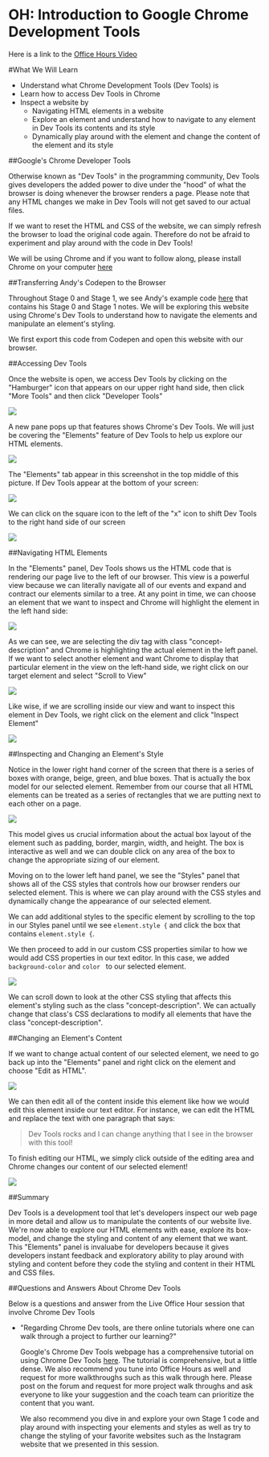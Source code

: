 OH: Introduction to Google Chrome Development Tools
==========================================

Here is a link to the [Office Hours Video][OH]

#What We Will Learn

  - Understand what Chrome Development Tools (Dev Tools) is
  - Learn how to access Dev Tools in Chrome
  - Inspect a website by 
    - Navigating HTML elements in a website
    - Explore an element and understand how to navigate to any element in Dev Tools its contents and its style
    - Dynamically play around with the element and change the content of the element and its style

##Google's Chrome Developer Tools

Otherwise known as "Dev Tools" in the programming community, Dev Tools gives developers the added power to dive under the "hood" of what the browser is doing whenever the browser renders a page. Please note that any HTML changes we make in Dev Tools will not get saved to our actual files. 

If we want to reset the HTML and CSS of the website, we can simply refresh the browser to load the original code again. Therefore do not be afraid to experiment and play around with the code in Dev Tools!

We will be using Chrome and if you want to follow along, please install Chrome on your computer [here][chrome_download]

##Transferring Andy's Codepen to the Browser

Throughout Stage 0 and Stage 1, we see Andy's example code [here][andys] that contains his Stage 0 and Stage 1 notes. We will be exploring this website using Chrome's Dev Tools to understand how to navigate the elements and manipulate an element's styling.

We first export this code from Codepen and open this website with our browser.

##Accessing Dev Tools

Once the website is open, we access Dev Tools by clicking on the "Hamburger" icon that appears on our upper right hand side, then click "More Tools" and then click "Developer Tools"

![](images/1.png)

A new pane pops up that features shows Chrome's Dev Tools. We will just be covering the "Elements" feature of Dev Tools to help us explore our HTML elements.

![](images/2.png)

The "Elements" tab appear in this screenshot in the top middle of this picture. If Dev Tools appear at the bottom of your screen: 

![](images/pre-rectangle.png)

We can click on the square icon to the left of the "x" icon to shift Dev Tools to the right hand side of our screen

![](images/rectangle.png)

##Navigating HTML Elements

In the "Elements" panel, Dev Tools shows us the HTML code that is rendering our page live to the left of our browser. This view is a powerful view because we can literally navigate all of our events and expand and contract our elements similar to a tree. At any point in time, we can choose an element that we want to inspect and Chrome will highlight the element in the left hand side:

![](images/2.png)

As we can see, we are selecting the div tag with class "concept-description" and Chrome is highlighting the actual element in the left panel. If we want to select another element and want Chrome to display that particular element in the view on the left-hand side, we right click on our target element and select "Scroll to View"

![](images/3.png)

Like wise, if we are scrolling inside our view and want to inspect this element in Dev Tools, we right click on the element and click "Inspect Element"

![](images/4.png)

##Inspecting and Changing an Element's Style

Notice in the lower right hand corner of the screen that there is a series of boxes with orange, beige, green, and blue boxes. That is actually the box model for our selected element. Remember from our course that all HTML elements can be treated as a series of rectangles that we are putting next to each other on a page.

![](images/5.png)

This model gives us crucial information about the actual box layout of the element such as padding, border, margin, width, and height. The box is interactive as well and we can double click on any area of the box to change the appropriate sizing of our element.

Moving on to the lower left hand panel, we see the "Styles" panel that shows all of the CSS styles that controls how our browser renders our selected element. This is where we can play around with the CSS styles and dynamically change the appearance of our selected element.

We can add additional styles to the specific element by scrolling to the top in our Styles panel until we see `element.style {` and click the box that contains `element.style {`.

We then proceed to add in our custom CSS properties similar to how we would add CSS properties in our text editor. In this case, we added `background-color` and `color ` to our selected element.

![](images/6.png)

We can scroll down to look at the other CSS styling that affects this element's styling such as the class "concept-description". We can actually change that class's CSS declarations to modify all elements that have the class "concept-description".

##Changing an Element's Content

If we want to change actual content of our selected element, we need to go back up into the "Elements" panel and right click on the element and choose "Edit as HTML".

![](images/7.png)

We can then edit all of the content inside this element like how we would edit this element inside our text editor. For instance, we can edit the HTML and replace the text with one paragraph that says:

> Dev Tools rocks and I can change anything that I see in the browser with this tool!

To finish editing our HTML, we simply click outside of the editing area and Chrome changes our content of our selected element!

![](images/8.png)

##Summary

Dev Tools is a development tool that let's developers inspect our web page in more detail and allow us to manipulate the contents of our website live. We're now able to explore our HTML elements with ease, explore its box-model, and change the styling and content of any element that we want. This "Elements" panel is invaluabe for developers because it gives developers instant feedback and exploratory ability to play around with styling and content before they code the styling and content in their HTML and CSS files.

##Questions and Answers About Chrome Dev Tools

Below is a questions and answer from the Live Office Hour session that involve Chrome Dev Tools

- "Regarding Chrome Dev tools, are there online tutorials where one can walk through a project to further our learning?"

   Google's Chrome Dev Tools webpage has a comprehensive tutorial on using Chrome Dev Tools [here][devtool]. The tutorial is comprehensive, but a little dense. We also recommend you tune into Office Hours as well and request for more walkthroughs such as this walk through here. Please post on the forum and request for more project walk throughs and ask everyone to like your suggestion and the coach team can prioritize the content that you want. 
   
   We also recommend you dive in and explore your own Stage 1 code and play around with inspecting your elements and styles as well as try to change the styling of your favorite websites such as the Instagram website that we presented in this session.


[chrome_download]: https://www.google.com/chrome/browser/desktop/
[andys]: http://codepen.io/AndyAtUdacity/pen/KweNKa?editors=110
[OH]: https://plus.google.com/events/clkm4umamn5he1bvna6dptqsvco
[devtool]: https://developer.chrome.com/devtools#dom-and-styles